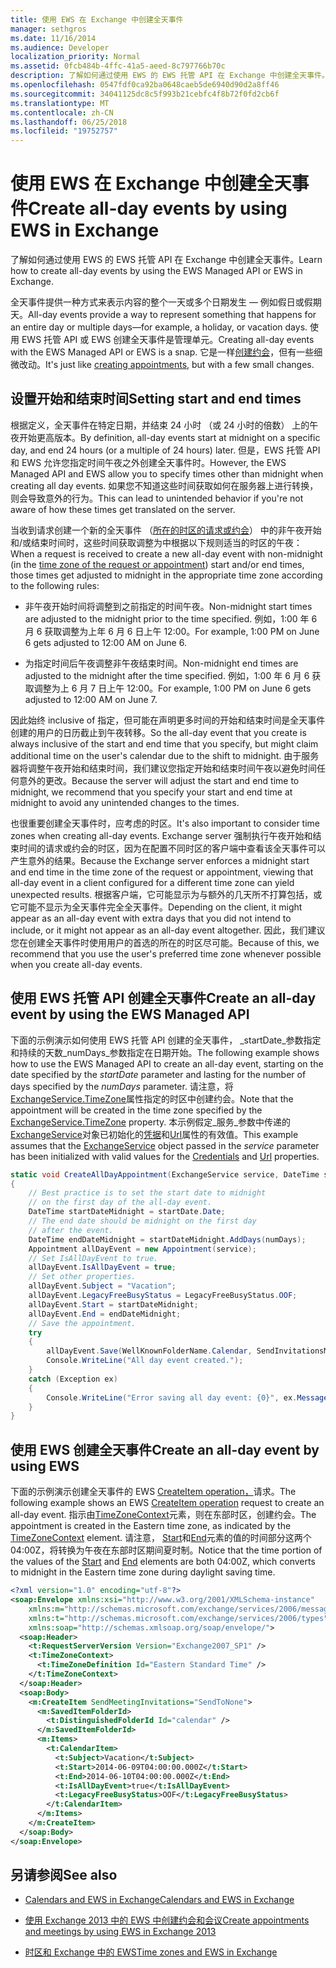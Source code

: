 ```yaml
---
title: 使用 EWS 在 Exchange 中创建全天事件
manager: sethgros
ms.date: 11/16/2014
ms.audience: Developer
localization_priority: Normal
ms.assetid: 0fcb484b-4ffc-41a5-aeed-8c797766b70c
description: 了解如何通过使用 EWS 的 EWS 托管 API 在 Exchange 中创建全天事件。
ms.openlocfilehash: 0547fdf0ca92ba0648caeb5de6940d90d2a8ff46
ms.sourcegitcommit: 34041125dc8c5f993b21cebfc4f8b72f0fd2cb6f
ms.translationtype: MT
ms.contentlocale: zh-CN
ms.lasthandoff: 06/25/2018
ms.locfileid: "19752757"
---
```

# <a name="create-all-day-events-by-using-ews-in-exchange"></a><span data-ttu-id="dafb6-103">使用 EWS 在 Exchange 中创建全天事件</span><span class="sxs-lookup"><span data-stu-id="dafb6-103">Create all-day events by using EWS in Exchange</span></span>

<span data-ttu-id="dafb6-104">了解如何通过使用 EWS 的 EWS 托管 API 在 Exchange 中创建全天事件。</span><span class="sxs-lookup"><span data-stu-id="dafb6-104">Learn how to create all-day events by using the EWS Managed API or EWS in Exchange.</span></span>
  
<span data-ttu-id="dafb6-105">全天事件提供一种方式来表示内容的整个一天或多个日期发生 — 例如假日或假期天。</span><span class="sxs-lookup"><span data-stu-id="dafb6-105">All-day events provide a way to represent something that happens for an entire day or multiple days—for example, a holiday, or vacation days.</span></span> <span data-ttu-id="dafb6-106">使用 EWS 托管 API 或 EWS 创建全天事件是管理单元。</span><span class="sxs-lookup"><span data-stu-id="dafb6-106">Creating all-day events with the EWS Managed API or EWS is a snap.</span></span> <span data-ttu-id="dafb6-107">它是一样[创建约会](how-to-create-appointments-and-meetings-by-using-ews-in-exchange-2013.md)，但有一些细微改动。</span><span class="sxs-lookup"><span data-stu-id="dafb6-107">It's just like [creating appointments](how-to-create-appointments-and-meetings-by-using-ews-in-exchange-2013.md), but with a few small changes.</span></span>
  
## <a name="setting-start-and-end-times"></a><span data-ttu-id="dafb6-108">设置开始和结束时间</span><span class="sxs-lookup"><span data-stu-id="dafb6-108">Setting start and end times</span></span>

<span data-ttu-id="dafb6-109">根据定义，全天事件在特定日期，并结束 24 小时 （或 24 小时的倍数） 上的午夜开始更高版本。</span><span class="sxs-lookup"><span data-stu-id="dafb6-109">By definition, all-day events start at midnight on a specific day, and end 24 hours (or a multiple of 24 hours) later.</span></span> <span data-ttu-id="dafb6-110">但是，EWS 托管 API 和 EWS 允许您指定时间午夜之外创建全天事件时。</span><span class="sxs-lookup"><span data-stu-id="dafb6-110">However, the EWS Managed API and EWS allow you to specify times other than midnight when creating all day events.</span></span> <span data-ttu-id="dafb6-111">如果您不知道这些时间获取如何在服务器上进行转换，则会导致意外的行为。</span><span class="sxs-lookup"><span data-stu-id="dafb6-111">This can lead to unintended behavior if you're not aware of how these times get translated on the server.</span></span>
  
<span data-ttu-id="dafb6-112">当收到请求创建一个新的全天事件 （[所在的时区的请求或约会](time-zones-and-ews-in-exchange.md)） 中的非午夜开始和/或结束时间时，这些时间获取调整为中根据以下规则适当的时区的午夜：</span><span class="sxs-lookup"><span data-stu-id="dafb6-112">When a request is received to create a new all-day event with non-midnight (in the [time zone of the request or appointment](time-zones-and-ews-in-exchange.md)) start and/or end times, those times get adjusted to midnight in the appropriate time zone according to the following rules:</span></span>
  
- <span data-ttu-id="dafb6-113">非午夜开始时间将调整到之前指定的时间午夜。</span><span class="sxs-lookup"><span data-stu-id="dafb6-113">Non-midnight start times are adjusted to the midnight prior to the time specified.</span></span> <span data-ttu-id="dafb6-114">例如，1:00 年 6 月 6 获取调整为上年 6 月 6 日上午 12:00。</span><span class="sxs-lookup"><span data-stu-id="dafb6-114">For example, 1:00 PM on June 6 gets adjusted to 12:00 AM on June 6.</span></span>
    
- <span data-ttu-id="dafb6-115">为指定时间后午夜调整非午夜结束时间。</span><span class="sxs-lookup"><span data-stu-id="dafb6-115">Non-midnight end times are adjusted to the midnight after the time specified.</span></span> <span data-ttu-id="dafb6-116">例如，1:00 年 6 月 6 获取调整为上 6 月 7 日上午 12:00。</span><span class="sxs-lookup"><span data-stu-id="dafb6-116">For example, 1:00 PM on June 6 gets adjusted to 12:00 AM on June 7.</span></span>
    
<span data-ttu-id="dafb6-117">因此始终 inclusive of 指定，但可能在声明更多时间的开始和结束时间是全天事件创建的用户的日历截止到午夜转移。</span><span class="sxs-lookup"><span data-stu-id="dafb6-117">So the all-day event that you create is always inclusive of the start and end time that you specify, but might claim additional time on the user's calendar due to the shift to midnight.</span></span> <span data-ttu-id="dafb6-118">由于服务器将调整午夜开始和结束时间，我们建议您指定开始和结束时间午夜以避免时间任何意外的更改。</span><span class="sxs-lookup"><span data-stu-id="dafb6-118">Because the server will adjust the start and end time to midnight, we recommend that you specify your start and end time at midnight to avoid any unintended changes to the times.</span></span>
  
<span data-ttu-id="dafb6-119">也很重要创建全天事件时，应考虑的时区。</span><span class="sxs-lookup"><span data-stu-id="dafb6-119">It's also important to consider time zones when creating all-day events.</span></span> <span data-ttu-id="dafb6-120">Exchange server 强制执行午夜开始和结束时间的请求或约会的时区，因为在配置不同时区的客户端中查看该全天事件可以产生意外的结果。</span><span class="sxs-lookup"><span data-stu-id="dafb6-120">Because the Exchange server enforces a midnight start and end time in the time zone of the request or appointment, viewing that all-day event in a client configured for a different time zone can yield unexpected results.</span></span> <span data-ttu-id="dafb6-121">根据客户端，它可能显示为与额外的几天所不打算包括，或它可能不显示为全天事件完全全天事件。</span><span class="sxs-lookup"><span data-stu-id="dafb6-121">Depending on the client, it might appear as an all-day event with extra days that you did not intend to include, or it might not appear as an all-day event altogether.</span></span> <span data-ttu-id="dafb6-122">因此，我们建议您在创建全天事件时使用用户的首选的所在的时区尽可能。</span><span class="sxs-lookup"><span data-stu-id="dafb6-122">Because of this, we recommend that you use the user's preferred time zone whenever possible when you create all-day events.</span></span>
  
## <a name="create-an-all-day-event-by-using-the-ews-managed-api"></a><span data-ttu-id="dafb6-123">使用 EWS 托管 API 创建全天事件</span><span class="sxs-lookup"><span data-stu-id="dafb6-123">Create an all-day event by using the EWS Managed API</span></span>

<span data-ttu-id="dafb6-124">下面的示例演示如何使用 EWS 托管 API 创建的全天事件， _startDate_参数指定和持续的天数_numDays_参数指定在日期开始。</span><span class="sxs-lookup"><span data-stu-id="dafb6-124">The following example shows how to use the EWS Managed API to create an all-day event, starting on the date specified by the  _startDate_ parameter and lasting for the number of days specified by the  _numDays_ parameter.</span></span> <span data-ttu-id="dafb6-125">请注意，将[ExchangeService.TimeZone](http://msdn.microsoft.com/zh-cn/library/microsoft.exchange.webservices.data.exchangeservice.timezone%28v=exchg.80%29.aspx)属性指定的时区中创建约会。</span><span class="sxs-lookup"><span data-stu-id="dafb6-125">Note that the appointment will be created in the time zone specified by the [ExchangeService.TimeZone](http://msdn.microsoft.com/zh-cn/library/microsoft.exchange.webservices.data.exchangeservice.timezone%28v=exchg.80%29.aspx) property.</span></span> <span data-ttu-id="dafb6-126">本示例假定_服务_参数中传递的[ExchangeService](http://msdn.microsoft.com/zh-cn/library/microsoft.exchange.webservices.data.exchangeservice%28v=exchg.80%29.aspx)对象已初始化的[凭据](http://msdn.microsoft.com/zh-cn/library/microsoft.exchange.webservices.data.exchangeservicebase.credentials%28v=exchg.80%29.aspx)和[Url](http://msdn.microsoft.com/zh-cn/library/microsoft.exchange.webservices.data.exchangeservice.url%28v=exchg.80%29.aspx)属性的有效值。</span><span class="sxs-lookup"><span data-stu-id="dafb6-126">This example assumes that the [ExchangeService](http://msdn.microsoft.com/zh-cn/library/microsoft.exchange.webservices.data.exchangeservice%28v=exchg.80%29.aspx) object passed in the  _service_ parameter has been initialized with valid values for the [Credentials](http://msdn.microsoft.com/zh-cn/library/microsoft.exchange.webservices.data.exchangeservicebase.credentials%28v=exchg.80%29.aspx) and [Url](http://msdn.microsoft.com/zh-cn/library/microsoft.exchange.webservices.data.exchangeservice.url%28v=exchg.80%29.aspx) properties.</span></span> 
  
```cs
static void CreateAllDayAppointment(ExchangeService service, DateTime startDate, int numDays)
{
    // Best practice is to set the start date to midnight
    // on the first day of the all-day event.
    DateTime startDateMidnight = startDate.Date;
    // The end date should be midnight on the first day
    // after the event.
    DateTime endDateMidnight = startDateMidnight.AddDays(numDays);
    Appointment allDayEvent = new Appointment(service);
    // Set IsAllDayEvent to true.
    allDayEvent.IsAllDayEvent = true;
    // Set other properties.
    allDayEvent.Subject = "Vacation";
    allDayEvent.LegacyFreeBusyStatus = LegacyFreeBusyStatus.OOF;
    allDayEvent.Start = startDateMidnight;
    allDayEvent.End = endDateMidnight;
    // Save the appointment.
    try
    {
        allDayEvent.Save(WellKnownFolderName.Calendar, SendInvitationsMode.SendToNone);
        Console.WriteLine("All day event created.");
    }
    catch (Exception ex)
    {
        Console.WriteLine("Error saving all day event: {0}", ex.Message);
    }
}
```

## <a name="create-an-all-day-event-by-using-ews"></a><span data-ttu-id="dafb6-127">使用 EWS 创建全天事件</span><span class="sxs-lookup"><span data-stu-id="dafb6-127">Create an all-day event by using EWS</span></span>

<span data-ttu-id="dafb6-128">下面的示例演示创建全天事件的 EWS [CreateItem operation，](http://msdn.microsoft.com/library/78a52120-f1d0-4ed7-8748-436e554f75b6%28Office.15%29.aspx)请求。</span><span class="sxs-lookup"><span data-stu-id="dafb6-128">The following example shows an EWS [CreateItem operation](http://msdn.microsoft.com/library/78a52120-f1d0-4ed7-8748-436e554f75b6%28Office.15%29.aspx) request to create an all-day event.</span></span> <span data-ttu-id="dafb6-129">指示由[TimeZoneContext](http://msdn.microsoft.com/library/573c462b-aa1d-4ba0-8852-e3f48b26873b%28Office.15%29.aspx)元素，则在东部时区，创建约会。</span><span class="sxs-lookup"><span data-stu-id="dafb6-129">The appointment is created in the Eastern time zone, as indicated by the [TimeZoneContext](http://msdn.microsoft.com/library/573c462b-aa1d-4ba0-8852-e3f48b26873b%28Office.15%29.aspx) element.</span></span> <span data-ttu-id="dafb6-130">请注意， [Start](http://msdn.microsoft.com/library/7cfe9979-c893-4f9b-b3a1-8f9e17515a4b%28Office.15%29.aspx)和[End](http://msdn.microsoft.com/library/72329821-32ff-495d-b6e5-fdc011003c2e%28Office.15%29.aspx)元素的值的时间部分这两个 04:00Z，将转换为午夜在东部时区期间夏时制。</span><span class="sxs-lookup"><span data-stu-id="dafb6-130">Notice that the time portion of the values of the [Start](http://msdn.microsoft.com/library/7cfe9979-c893-4f9b-b3a1-8f9e17515a4b%28Office.15%29.aspx) and [End](http://msdn.microsoft.com/library/72329821-32ff-495d-b6e5-fdc011003c2e%28Office.15%29.aspx) elements are both 04:00Z, which converts to midnight in the Eastern time zone during daylight saving time.</span></span> 
  
```XML
<?xml version="1.0" encoding="utf-8"?>
<soap:Envelope xmlns:xsi="http://www.w3.org/2001/XMLSchema-instance" 
    xmlns:m="http://schemas.microsoft.com/exchange/services/2006/messages" 
    xmlns:t="http://schemas.microsoft.com/exchange/services/2006/types" 
    xmlns:soap="http://schemas.xmlsoap.org/soap/envelope/">
  <soap:Header>
    <t:RequestServerVersion Version="Exchange2007_SP1" />
    <t:TimeZoneContext>
      <t:TimeZoneDefinition Id="Eastern Standard Time" />
    </t:TimeZoneContext>
  </soap:Header>
  <soap:Body>
    <m:CreateItem SendMeetingInvitations="SendToNone">
      <m:SavedItemFolderId>
        <t:DistinguishedFolderId Id="calendar" />
      </m:SavedItemFolderId>
      <m:Items>
        <t:CalendarItem>
          <t:Subject>Vacation</t:Subject>
          <t:Start>2014-06-09T04:00:00.000Z</t:Start>
          <t:End>2014-06-10T04:00:00.000Z</t:End>
          <t:IsAllDayEvent>true</t:IsAllDayEvent>
          <t:LegacyFreeBusyStatus>OOF</t:LegacyFreeBusyStatus>
        </t:CalendarItem>
      </m:Items>
    </m:CreateItem>
  </soap:Body>
</soap:Envelope>
```

## <a name="see-also"></a><span data-ttu-id="dafb6-131">另请参阅</span><span class="sxs-lookup"><span data-stu-id="dafb6-131">See also</span></span>


- [<span data-ttu-id="dafb6-132">Calendars and EWS in Exchange</span><span class="sxs-lookup"><span data-stu-id="dafb6-132">Calendars and EWS in Exchange</span></span>](calendars-and-ews-in-exchange.md)
    
- [<span data-ttu-id="dafb6-133">使用 Exchange 2013 中的 EWS 中创建约会和会议</span><span class="sxs-lookup"><span data-stu-id="dafb6-133">Create appointments and meetings by using EWS in Exchange 2013</span></span>](how-to-create-appointments-and-meetings-by-using-ews-in-exchange-2013.md)
    
- [<span data-ttu-id="dafb6-134">时区和 Exchange 中的 EWS</span><span class="sxs-lookup"><span data-stu-id="dafb6-134">Time zones and EWS in Exchange</span></span>](time-zones-and-ews-in-exchange.md)
    

